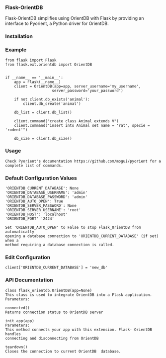 <h3>Flask-OrientDB</h3>
Flask-OrientDB simplifies using OrientDB with Flask by providing an interface to Pyorient, 
a Python driver for OrientDB.

### Installation

### Example 
    from flask import Flask
    from flask.ext.orientdb import OrientDB
    
    
    if __name__ == '__main__':
        app = Flask(__name__)
        client = OrientDB(app=app, server_username='my_username', 
                         server_password='your_password')
        
        if not client.db_exists('animal'):
            client.db_create('animal')
            
        db_list = client.db_list()
        
        client.command("create class Animal extends V")
        client.command("insert into Animal set name = 'rat', specie = 'rodent'")
        
        db_size = client.db_size()

### Usage
    Check Pyorient's documentation https://github.com/mogui/pyorient for a
    complete list of commands.

### Default Configuration Values
    'ORIENTDB_CURRENT_DATABASE': None
    'ORIENTDB_DATABASE_USERNAME': 'admin'
    'ORIENTDB_DATABASE_PASSWORD': 'admin'
    'ORIENTDB_AUTO_OPEN': True
    'ORIENTDB_SERVER_PASSWORD': None
    'ORIENTDB_SERVER_USERNAME': 'root'
    'ORIENTDB_HOST': 'localhost'
    'ORIENTDB_PORT' '2424' 
    
    Set 'ORIENTDB_AUTO_OPEN' to False to stop Flask_OrientDB from automatically
    opening a database connection to 'ORIENTDB_CURRENT_DATABASE' (if set) when a
    method requiring a database connection is called.
    
### Edit Configuration
    client['ORIENTDB_CURRENT_DATABASE'] = 'new_db'
   
### API Documentation
    class flask_orientdb.OrientDB(app=None)
    This class is used to integrate OrientDB into a Flask application.
    Parameters:	
    
    connected()
    Returns connection status to OrientDB server
    
    init_app(app)
    Parameters:	
    This method connects your app with this extension. Flask- OrientDB handles 
    connecting and disconnecting from OrientDB
    
    teardown()
    Closes the connection to current OrientDB  database.

